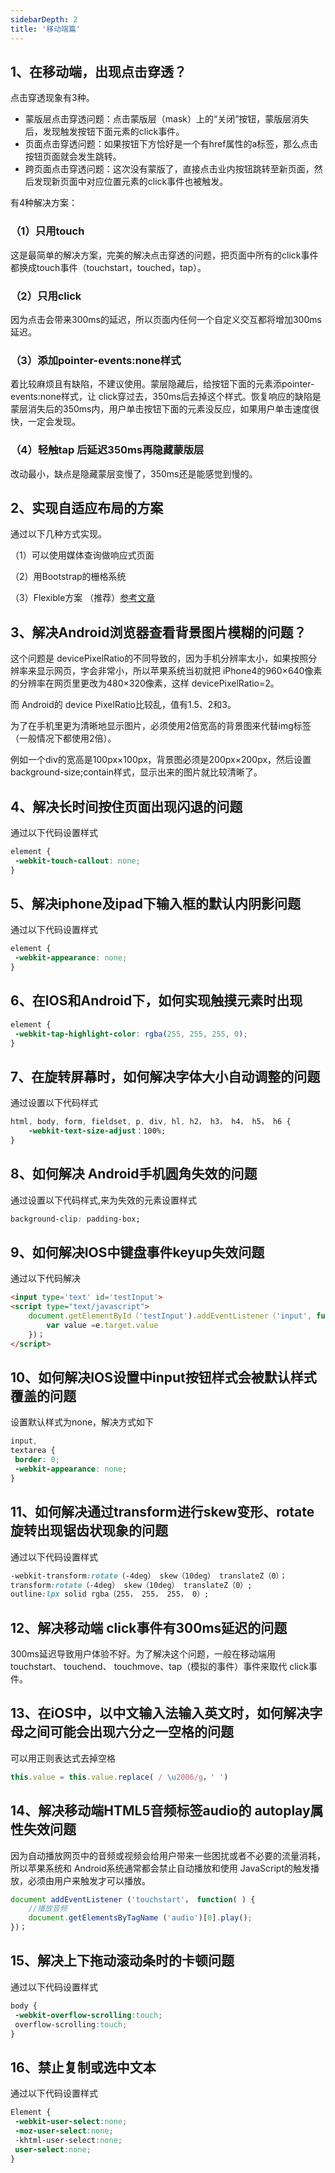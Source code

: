 ```yaml
---
sidebarDepth: 2
title: '移动端篇'
---
```


## 1、在移动端，出现点击穿透？
点击穿透现象有3种。
- 蒙版层点击穿透问题：点击蒙版层（mask）上的“关闭”按钮，蒙版层消失后，发现触发按钮下面元素的click事件。
- 页面点击穿透问题：如果按钮下方恰好是一个有href属性的a标签，那么点击按钮页面就会发生跳转。
- 跨页面点击穿透问题：这次没有蒙版了，直接点击业内按钮跳转至新页面，然后发现新页面中对应位置元素的click事件也被触发。

有4种解决方案：

### （1）只用touch
这是最简单的解决方案，完美的解决点击穿透的问题，把页面中所有的click事件都换成touch事件（touchstart，touched，tap）。

### （2）只用click
因为点击会带来300ms的延迟，所以页面内任何一个自定义交互都将增加300ms延迟。

### （3）添加pointer-events:none样式
着比较麻烦且有缺陷，不建议使用。蒙层隐藏后，给按钮下面的元素添pointer-events:none样式，让 click穿过去，350ms后去掉这个样式。恢复响应的缺陷是蒙层消失后的350ms内，用户单击按钮下面的元素没反应，如果用户单击速度很快，一定会发现。

### （4）轻触tap 后延迟350ms再隐藏蒙版层
改动最小，缺点是隐藏蒙层变慢了，350ms还是能感觉到慢的。

## 2、实现自适应布局的方案

通过以下几种方式实现。

（1）可以使用媒体查询做响应式页面

（2）用Bootstrap的栅格系统

（3）Flexible方案 （推荐）[参考文章](https://juejin.cn/post/6894044091836563469#heading-2)

## 3、解决Android浏览器查看背景图片模糊的问题？
这个问题是 devicePixelRatio的不同导致的，因为手机分辨率太小，如果按照分辨率来显示网页，字会非常小，所以苹果系统当初就把 iPhone4的960×640像素的分辨率在网页里更改为480×320像素，这样 devicePixelRatio=2。

而 Android的 device PixelRatio比较乱，值有1.5、2和3。

为了在手机里更为清晰地显示图片，必须使用2倍宽高的背景图来代替img标签（一般情况下都使用2倍）。

例如一个div的宽高是100px×100px，背景图必须是200px×200px，然后设置 background-size;contain样式，显示出来的图片就比较清晰了。

## 4、解决长时间按住页面出现闪退的问题
通过以下代码设置样式
```css
element {
 -webkit-touch-callout: none;
}
```

## 5、解决iphone及ipad下输入框的默认内阴影问题
通过以下代码设置样式
```css
element {
 -webkit-appearance: none;
}
```

## 6、在IOS和Android下，如何实现触摸元素时出现
```css
element {
 -webkit-tap-highlight-color: rgba(255, 255, 255, 0);
}
```

## 7、在旋转屏幕时，如何解决字体大小自动调整的问题
通过设置以下代码样式
```css
html, body, form, fieldset, p, div, hl, h2， h3， h4， h5， h6 {
	-webkit-text-size-adjust：100%;
}
```

## 8、如何解决 Android手机圆角失效的问题
通过设置以下代码样式,来为失效的元素设置样式
```css
background-clip: padding-box;
```

## 9、如何解决IOS中键盘事件keyup失效问题
通过以下代码解决
```html
<input type='text' id='testInput'>
<script type="text/javascript">
	document.getElementById（'testInput').addEventListener（'input', function(e){
        var value =e.target.value
    })；
</script>
```

## 10、如何解决IOS设置中input按钮样式会被默认样式覆盖的问题
设置默认样式为none，解决方式如下
```css
input,
textarea {
 border: 0;
 -webkit-appearance: none;
}
```

## 11、如何解决通过transform进行skew变形、rotate旋转出现锯齿状现象的问题
通过以下代码设置样式
```css
-webkit-transform:rotate（-4deg） skew（10deg） translateZ（0）；
transform:rotate（-4deg） skew（10deg） translateZ（0）;
outline:lpx solid rgba（255， 255， 255， 0）;
```

## 12、解决移动端 click事件有300ms延迟的问题
300ms延迟导致用户体验不好。为了解决这个问题，一般在移动端用 touchstart、 touchend、 touchmove、tap（模拟的事件）事件来取代 click事件。

## 13、在iOS中，以中文输入法输入英文时，如何解决字母之间可能会出现六分之一空格的问题
可以用正则表达式去掉空格
```js
this.value = this.value.replace( / \u2006/g，' ')
```
## 14、解决移动端HTML5音频标签audio的 autoplay属性失效问题
因为自动播放网页中的音频或视频会给用户带来一些困扰或者不必要的流量消耗，所以苹果系统和 Android系统通常都会禁止自动播放和使用 JavaScript的触发播放，必须由用户来触发才可以播放。
```js
document addEventListener ('touchstart'， function( ) {
    //播放音频
    document.getElementsByTagName ('audio')[0].play();
})；
```

## 15、解决上下拖动滚动条时的卡顿问题
通过以下代码设置样式
```css
body {
 -webkit-overflow-scrolling:touch;
 overflow-scrolling:touch;
}
```

## 16、禁止复制或选中文本
通过以下代码设置样式
```css
Element {
 -webkit-user-select:none;
 -moz-user-select:none;
 -khtml-user-select:none;
 user-select:none;
}
```





